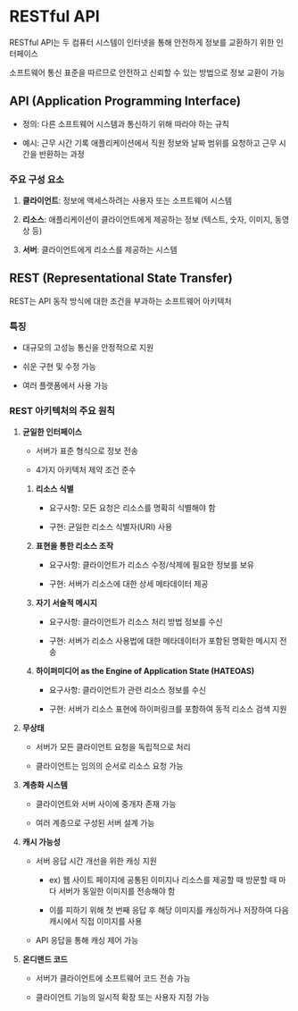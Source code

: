# RESTful API

RESTful API는 두 컴퓨터 시스템이 인터넷을 통해 안전하게 정보를 교환하기 위한 인터페이스

소프트웨어 통신 표준을 따르므로 안전하고 신뢰할 수 있는 방법으로 정보 교환이 가능

## API (Application Programming Interface)

- 정의: 다른 소프트웨어 시스템과 통신하기 위해 따라야 하는 규칙
  
- 예시: 근무 시간 기록 애플리케이션에서 직원 정보와 날짜 범위를 요청하고 근무 시간을 반환하는 과정

### 주요 구성 요소

1. **클라이언트**: 정보에 액세스하려는 사용자 또는 소프트웨어 시스템
   
2. **리소스**: 애플리케이션이 클라이언트에게 제공하는 정보 (텍스트, 숫자, 이미지, 동영상 등)
   
3. **서버**: 클라이언트에게 리소스를 제공하는 시스템

## REST (Representational State Transfer)

REST는 API 동작 방식에 대한 조건을 부과하는 소프트웨어 아키텍처

### 특징

- 대규모의 고성능 통신을 안정적으로 지원
  
- 쉬운 구현 및 수정 가능
  
- 여러 플랫폼에서 사용 가능

### REST 아키텍처의 주요 원칙

1. **균일한 인터페이스**
   
   - 서버가 표준 형식으로 정보 전송
     
   - 4가지 아키텍처 제약 조건 준수
     
    1. **리소스 식별**
       
       - 요구사항: 모든 요청은 리소스를 명확히 식별해야 함
         
       - 구현: 균일한 리소스 식별자(URI) 사용
    
    2. **표현을 통한 리소스 조작**
       
       - 요구사항: 클라이언트가 리소스 수정/삭제에 필요한 정보를 보유
         
       - 구현: 서버가 리소스에 대한 상세 메타데이터 제공
    
    3. **자기 서술적 메시지**
       
       - 요구사항: 클라이언트가 리소스 처리 방법 정보를 수신
         
       - 구현: 서버가 리소스 사용법에 대한 메타데이터가 포함된 명확한 메시지 전송
    
    4. **하이퍼미디어 as the Engine of Application State (HATEOAS)**
       
       - 요구사항: 클라이언트가 관련 리소스 정보를 수신
         
       - 구현: 서버가 리소스 표현에 하이퍼링크를 포함하여 동적 리소스 검색 지원


2. **무상태**
   
   - 서버가 모든 클라이언트 요청을 독립적으로 처리
     
   - 클라이언트는 임의의 순서로 리소스 요청 가능

3. **계층화 시스템**
   
   - 클라이언트와 서버 사이에 중개자 존재 가능
     
   - 여러 계층으로 구성된 서버 설계 가능

4. **캐시 가능성**
   
   - 서버 응답 시간 개선을 위한 캐싱 지원

     - ex) 웹 사이트 페이지에 공통된 이미지나 리소스를 제공할 때 방문할 때 마다 서버가 동일한 이미지를 전송해야 함
       
     - 이를 피하기 위해 첫 번째 응답 후 해당 이미지를 캐싱하거나 저장하여 다음 캐시에서 직접 이미지를 사용
     
   - API 응답을 통해 캐싱 제어 가능

5. **온디맨드 코드**
    
   - 서버가 클라이언트에 소프트웨어 코드 전송 가능
     
   - 클라이언트 기능의 일시적 확장 또는 사용자 지정 가능
